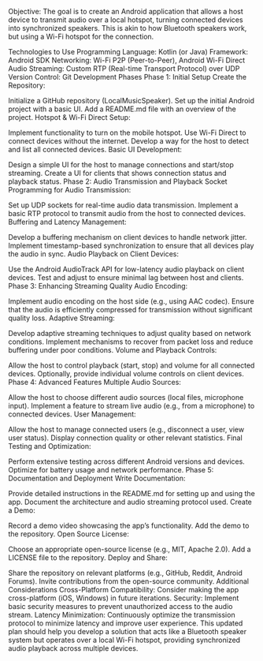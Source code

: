 Objective:
The goal is to create an Android application that allows a host device to transmit audio over a local hotspot, turning connected devices into synchronized speakers. This is akin to how Bluetooth speakers work, but using a Wi-Fi hotspot for the connection.

Technologies to Use
Programming Language: Kotlin (or Java)
Framework: Android SDK
Networking: Wi-Fi P2P (Peer-to-Peer), Android Wi-Fi Direct
Audio Streaming: Custom RTP (Real-time Transport Protocol) over UDP
Version Control: Git
Development Phases
Phase 1: Initial Setup
Create the Repository:

Initialize a GitHub repository (LocalMusicSpeaker).
Set up the initial Android project with a basic UI.
Add a README.md file with an overview of the project.
Hotspot & Wi-Fi Direct Setup:

Implement functionality to turn on the mobile hotspot.
Use Wi-Fi Direct to connect devices without the internet.
Develop a way for the host to detect and list all connected devices.
Basic UI Development:

Design a simple UI for the host to manage connections and start/stop streaming.
Create a UI for clients that shows connection status and playback status.
Phase 2: Audio Transmission and Playback
Socket Programming for Audio Transmission:

Set up UDP sockets for real-time audio data transmission.
Implement a basic RTP protocol to transmit audio from the host to connected devices.
Buffering and Latency Management:

Develop a buffering mechanism on client devices to handle network jitter.
Implement timestamp-based synchronization to ensure that all devices play the audio in sync.
Audio Playback on Client Devices:

Use the Android AudioTrack API for low-latency audio playback on client devices.
Test and adjust to ensure minimal lag between host and clients.
Phase 3: Enhancing Streaming Quality
Audio Encoding:

Implement audio encoding on the host side (e.g., using AAC codec).
Ensure that the audio is efficiently compressed for transmission without significant quality loss.
Adaptive Streaming:

Develop adaptive streaming techniques to adjust quality based on network conditions.
Implement mechanisms to recover from packet loss and reduce buffering under poor conditions.
Volume and Playback Controls:

Allow the host to control playback (start, stop) and volume for all connected devices.
Optionally, provide individual volume controls on client devices.
Phase 4: Advanced Features
Multiple Audio Sources:

Allow the host to choose different audio sources (local files, microphone input).
Implement a feature to stream live audio (e.g., from a microphone) to connected devices.
User Management:

Allow the host to manage connected users (e.g., disconnect a user, view user status).
Display connection quality or other relevant statistics.
Final Testing and Optimization:

Perform extensive testing across different Android versions and devices.
Optimize for battery usage and network performance.
Phase 5: Documentation and Deployment
Write Documentation:

Provide detailed instructions in the README.md for setting up and using the app.
Document the architecture and audio streaming protocol used.
Create a Demo:

Record a demo video showcasing the app’s functionality.
Add the demo to the repository.
Open Source License:

Choose an appropriate open-source license (e.g., MIT, Apache 2.0).
Add a LICENSE file to the repository.
Deploy and Share:

Share the repository on relevant platforms (e.g., GitHub, Reddit, Android Forums).
Invite contributions from the open-source community.
Additional Considerations
Cross-Platform Compatibility: Consider making the app cross-platform (iOS, Windows) in future iterations.
Security: Implement basic security measures to prevent unauthorized access to the audio stream.
Latency Minimization: Continuously optimize the transmission protocol to minimize latency and improve user experience.
This updated plan should help you develop a solution that acts like a Bluetooth speaker system but operates over a local Wi-Fi hotspot, providing synchronized audio playback across multiple devices.
